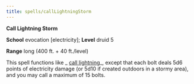 ```yaml
---
title: spells/callLightningStorm
---
```

 **Call Lightning Storm**

**School** evocation [electricity]; **Level** druid 5

**Range** long (400 ft. + 40 ft./level)

This spell functions like _ [call lightning](callLightning#_call-lightning)_, except that each bolt deals 5d6 points of electricity damage (or 5d10 if created outdoors in a stormy area), and you may call a maximum of 15 bolts.


